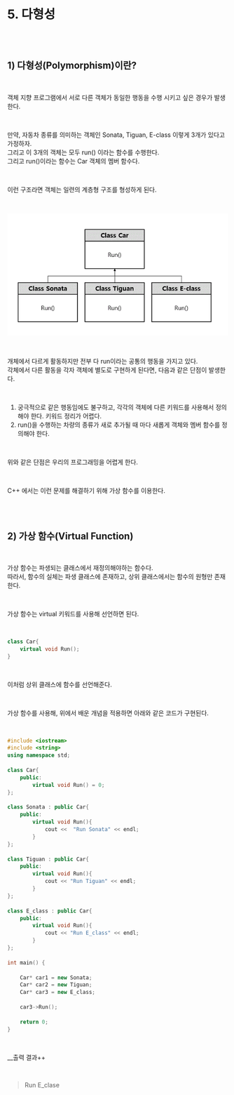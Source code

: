 # 5. 다형성

<br/>
<br/>

## 1) 다형성(Polymorphism)이란?

<br/>

객체 지향 프로그램에서 서로 다른 객체가 동일한 행동을 수행 시키고 싶은 경우가 발생한다. <br/>

<br/>

만약, 자동차 종류를 의미하는 객체인 Sonata, Tiguan, E-class 이렇게 3개가 있다고 가정하자.<br/>
그리고 이 3개의 객체는 모두 run() 이라는 함수를 수행한다.<br/>
그리고 run()이라는 함수는 Car 객체의 멤버 함수다. <br/>

<br/>

이런 구조라면 객체는 일련의 계층형 구조를 형성하게 된다. <br/>

<br/>

![](https://github.com/adrian0220/Study_cpp/blob/main/_src/polymorphism.GIF)

<br/>

개체에서 다르게 활동하지만 전부 다 run이라는 공통의 행동을 가지고 있다. <br/>
각체에서 다른 활동을 각자 객체에 별도로 구현하게 된다면, 다음과 같은 단점이 발생한다. <br/>

<br/>

1. 궁극적으로 같은 행동임에도 불구하고, 각각의 객체에 다른 키워드를 사용해서 정의해야 한다. 키워드 정리가 어렵다.<br/>
2. run()을 수행하는 차량의 종류가 새로 추가될 때 마다 새롭게 객체와 멤버 함수를 정의해야 한다. <br/>

<br/>

위와 같은 단점은 우리의 프로그래밍을 어렵게 한다. <br/>

<br/>

C++ 에서는 이런 문제를 해결하기 위해 가상 함수를 이용한다. <br/>

<br/>
<br/>

## 2) 가상 함수(Virtual Function)

<br/>

가상 함수는 파생되는 클래스에서 재정의해야하는 함수다.<br/>
따라서, 함수의 실체는 파생 클래스에 존재하고, 상위 클래스에서는 함수의 원형만 존재한다. <br/>

<br/>

가상 함수는 virtual 키워드를 사용해 선언하면 된다. <br/>

<br/>

```c++
class Car{
    virtual void Run();
}
```

<br/>

이처럼 상위 클래스에 함수를 선언해준다. <br/>

<br/>

가상 함수를 사용해, 위에서 배운 개념을 적용하면 아래와 같은 코드가 구현된다. <br/>

<br/>

```c++
#include <iostream>
#include <string>
using namespace std;

class Car{
	public:
		virtual void Run() = 0;
};

class Sonata : public Car{
	public:
		virtual void Run(){
			cout <<  "Run Sonata" << endl;
		}
};

class Tiguan : public Car{
	public:
		virtual void Run(){
			cout << "Run Tiguan" << endl;
		}
};

class E_class : public Car{
	public:
		virtual void Run(){
			cout << "Run E_class" << endl;
		}
};

int main() {

	Car* car1 = new Sonata;
	Car* car2 = new Tiguan;
	Car* car3 = new E_class;
	
	car3->Run();
	
	return 0;
}
```

<br/>

__출력 결과++

<br/>

> Run E_clase <br/>

<br/>
